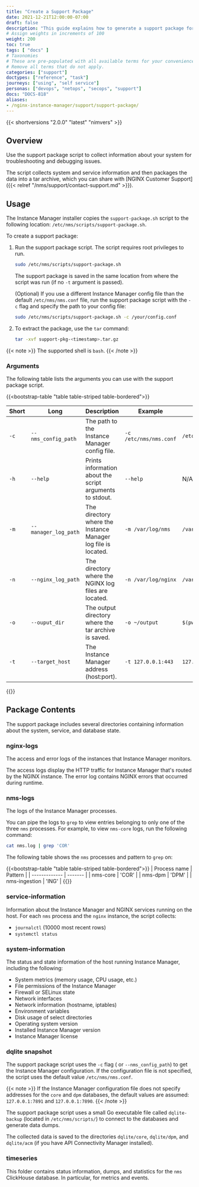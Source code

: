 ```yaml
---
title: "Create a Support Package"
date: 2021-12-21T12:00:00-07:00
draft: false
description: "This guide explains how to generate a support package for troubleshooting error scenarios."
# Assign weights in increments of 100
weight: 200
toc: true
tags: [ "docs" ]
# Taxonomies
# These are pre-populated with all available terms for your convenience.
# Remove all terms that do not apply.
categories: ["support"]
doctypes: ["reference", "task"]
journeys: ["using", "self service"]
personas: ["devops", "netops", "secops", "support"]
docs: "DOCS-818"
aliases:
- /nginx-instance-manager/support/support-package/
---
```


{{< shortversions "2.0.0" "latest" "nimvers" >}}
## Overview

Use the support package script to collect information about your system for troubleshooting and debugging issues.

The script collects system and service information and then packages the data into a tar archive, which you can share with [NGINX Customer Support]({{< relref "/nms/support/contact-support.md" >}}).

## Usage

The Instance Manager installer copies the `support-package.sh` script to the following location: `/etc/nms/scripts/support-package.sh`.

To create a support package:

1. Run the support package script. The script requires root privileges to run.

    ``` bash
    sudo /etc/nms/scripts/support-package.sh
    ```

    The support package is saved in the same location from where the script was run (if no `-t` argument is passed).

    (Optional) If you use a different Instance Manager config file than the default `/etc/nms/nms.conf` file, run the support package script with the `-c` flag and specify the path to your config file:

      ```bash
      sudo /etc/nms/scripts/support-package.sh -c /your/config.conf
      ```

2. To extract the package, use the `tar` command:

    ```bash
    tar -xvf support-pkg-<timestamp>.tar.gz
    ```

{{< note >}}
The supported shell is `bash`.
{{< /note >}}

### Arguments

The following table lists the arguments you can use with the support package script.

{{<bootstrap-table "table table-striped table-bordered">}}

| Short | Long                 | Description                                                         | Example                | Default             |
| ----- | -------------------- | ------------------------------------------------------------------- | ---------------------- | ------------------- |
| `-c`  | `--nms_config_path`  | The path to the Instance Manager config file.                 | `-c /etc/nms/nms.conf` | `/etc/nms/nms.conf` |
| `-h`  | `--help`             | Prints information about the script arguments to stdout.            | `--help`               | N/A                 |
| `-m`  | `--manager_log_path` | The directory where the Instance Manager log file is located. | `-m /var/log/nms`      | `/var/log/nms`      |
| `-n`  | `--nginx_log_path`   | The directory where the NGINX log files are located.                | `-n /var/log/nginx`    | `/var/log/nginx`    |
| `-o`  | `--ouput_dir`        | The output directory where the tar archive is saved.                | `-o ~/output`          | `$(pwd)`            |
| `-t`  | `--target_host`      | The Instance Manager address (host:port).                     | `-t 127.0.0.1:443`     | `127.0.0.1:443`     |
{{</bootstrap-table>}}

## Package Contents

The support package includes several directories containing information about the system, service, and database state.

### nginx-logs

The access and error logs of the instances that Instance Manager monitors.  

The access logs display the HTTP traffic for Instance Manager that's routed by the NGINX instance. The error log contains NGINX errors that occurred during runtime.

### nms-logs

The logs of the Instance Manager processes.

You can pipe the logs to `grep` to view entries belonging to only one of the three `nms` processes. For example, to view `nms-core` logs, run the following command:

```bash
cat nms.log | grep 'COR'
```

The following table shows the `nms` processes and pattern to `grep` on:

{{<bootstrap-table "table table-striped table-bordered">}}
| Process name  | Pattern |
| ------------- | ------- |
| nms-core      | 'COR'   |
| nms-dpm       | 'DPM'   |
| nms-ingestion | 'ING'   |
{{</bootstrap-table>}}

### service-information

Information about the Instance Manager and NGINX services running on the host. For each `nms` process and the `nginx` instance, the script collects:

- `journalctl` (10000 most recent rows)
- `systemctl status`

### system-information

The status and state information of the host running Instance Manager, including the following:

- System metrics (memory usage, CPU usage, etc.)
- File permissions of the Instance Manager
- Firewall or SELinux state
- Network interfaces
- Network information (hostname, iptables)
- Environment variables
- Disk usage of select directories
- Operating system version
- Installed Instance Manager version
- Instance Manager license

### dqlite snapshot

The support package script uses the `-c` flag ( or `--nms_config_path`) to get the Instance Manager configuration. If the configuration file is not specified, the script uses the default value `/etc/nms/nms.conf`.

{{< note >}}
If the Instance Manager configuration file does not specify addresses for the `core` and `dpm` databases, the default values are assumed: `127.0.0.1:7891` and `127.0.0.1:7890`.
{{< /note >}}

The support package script uses a small Go executable file called `dqlite-backup` (located in `/etc/nms/scripts/`) to connect to the databases and generate data dumps.

The collected data is saved to the directories `dqlite/core`, `dqlite/dpm`, and `dqlite/acm` (if you have API Connectivity Manager installed).

### timeseries

This folder contains status information, dumps, and statistics for the `nms` ClickHouse database. In particular, for metrics and events.
